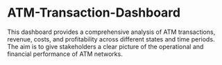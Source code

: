 # ATM-Transaction-Dashboard
This dashboard provides a comprehensive analysis of ATM transactions, revenue, costs, and profitability across different states and time periods. The aim is to give stakeholders a clear picture of the operational and financial performance of ATM networks.
